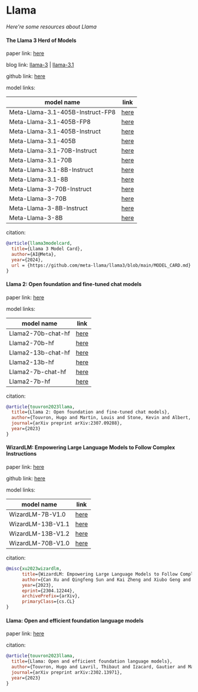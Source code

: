 # Llama
*Here're some resources about Llama*


#### The Llama 3 Herd of Models

paper link: [here](https://scontent-nrt1-2.xx.fbcdn.net/v/t39.2365-6/452387774_1036916434819166_4173978747091533306_n.pdf?_nc_cat=104&ccb=1-7&_nc_sid=3c67a6&_nc_ohc=t6egZJ8QdI4Q7kNvgGe0d3N&_nc_ht=scontent-nrt1-2.xx&oh=00_AYCycEIul53gqCvm5rnsI2IDC5842Ip5NBDPpnXIoWZmVw&oe=66A60A8D)

blog link: [llama-3](https://ai.meta.com/blog/meta-llama-3/) | [llama-3.1](https://ai.meta.com/blog/meta-llama-3-1/)

github link: [here](https://github.com/meta-llama/llama3)

model links:

|model name|link|
|-|-|
|Meta-Llama-3.1-405B-Instruct-FP8|[here](https://huggingface.co/meta-llama/Meta-Llama-3.1-405B-Instruct-FP8)|
|Meta-Llama-3.1-405B-FP8|[here](https://huggingface.co/meta-llama/Meta-Llama-3.1-405B-FP8)|
|Meta-Llama-3.1-405B-Instruct|[here](https://huggingface.co/meta-llama/Meta-Llama-3.1-405B-Instruct)|
|Meta-Llama-3.1-405B|[here](https://huggingface.co/meta-llama/Meta-Llama-3.1-405B)|
|Meta-Llama-3.1-70B-Instruct|[here](https://huggingface.co/meta-llama/Meta-Llama-3.1-70B-Instruct)|
|Meta-Llama-3.1-70B|[here](https://huggingface.co/meta-llama/Meta-Llama-3.1-70B)|
|Meta-Llama-3.1-8B-Instruct|[here](https://huggingface.co/meta-llama/Meta-Llama-3.1-8B-Instruct)|
|Meta-Llama-3.1-8B|[here](https://huggingface.co/meta-llama/Meta-Llama-3.1-8B)|
|Meta-Llama-3-70B-Instruct|[here](https://huggingface.co/meta-llama/Meta-Llama-3-70B-Instruct)|
|Meta-Llama-3-70B|[here](https://huggingface.co/meta-llama/Meta-Llama-3-70B)|
|Meta-Llama-3-8B-Instruct|[here](https://huggingface.co/meta-llama/Meta-Llama-3-8B-Instruct)|
|Meta-Llama-3-8B|[here](https://huggingface.co/meta-llama/Meta-Llama-3-8B)|

citation:

```bibtex
@article{llama3modelcard,
  title={Llama 3 Model Card},
  author={AI@Meta},
  year={2024},
  url = {https://github.com/meta-llama/llama3/blob/main/MODEL_CARD.md}
}
```

#### Llama 2: Open foundation and fine-tuned chat models

paper link: [here](https://arxiv.org/pdf/2307.09288.pdf)

model links: 

|model name|link|
|-|-|
|Llama2-70b-chat-hf|[here](https://huggingface.co/meta-llama/Llama-2-70b-chat-hf)|
|Llama2-70b-hf|[here](https://huggingface.co/meta-llama/Llama-2-70b-hf)|
|Llama2-13b-chat-hf|[here](https://huggingface.co/meta-llama/Llama-2-13b-chat-hf)|
|Llama2-13b-hf|[here](https://huggingface.co/meta-llama/Llama-2-13b-hf)|
|Llama2-7b-chat-hf|[here](https://huggingface.co/meta-llama/Llama-2-7b-chat-hf)|
|Llama2-7b-hf|[here](https://huggingface.co/meta-llama/Llama-2-7b-hf)|

citation: 
```bibtex
@article{touvron2023llama,
  title={Llama 2: Open foundation and fine-tuned chat models},
  author={Touvron, Hugo and Martin, Louis and Stone, Kevin and Albert, Peter and Almahairi, Amjad and Babaei, Yasmine and Bashlykov, Nikolay and Batra, Soumya and Bhargava, Prajjwal and Bhosale, Shruti and others},
  journal={arXiv preprint arXiv:2307.09288},
  year={2023}
}
```


#### WizardLM: Empowering Large Language Models to Follow Complex Instructions

paper link: [here](https://arxiv.org/pdf/2304.12244.pdf)

github link: [here](https://github.com/nlpxucan/WizardLM)

model links: 

|model name|link|
|-|-|
|WizardLM-7B-V1.0|[here](https://huggingface.co/WizardLM/WizardLM-7B-V1.0)|
|WizardLM-13B-V1.1|[here](https://huggingface.co/WizardLM/WizardLM-13B-V1.1)|
|WizardLM-13B-V1.2|[here](https://huggingface.co/WizardLM/WizardLM-13B-V1.2)|
|WizardLM-70B-V1.0|[here](https://huggingface.co/WizardLM/WizardLM-70B-V1.0)|

citation:
```bibtex
@misc{xu2023wizardlm,
      title={WizardLM: Empowering Large Language Models to Follow Complex Instructions}, 
      author={Can Xu and Qingfeng Sun and Kai Zheng and Xiubo Geng and Pu Zhao and Jiazhan Feng and Chongyang Tao and Daxin Jiang},
      year={2023},
      eprint={2304.12244},
      archivePrefix={arXiv},
      primaryClass={cs.CL}
}
```
    

#### Llama: Open and efficient foundation language models

paper link: [here](https://arxiv.org/pdf/2302.13971)

citation: 
```bibtex
@article{touvron2023llama,
  title={Llama: Open and efficient foundation language models},
  author={Touvron, Hugo and Lavril, Thibaut and Izacard, Gautier and Martinet, Xavier and Lachaux, Marie-Anne and Lacroix, Timoth{\'e}e and Rozi{\`e}re, Baptiste and Goyal, Naman and Hambro, Eric and Azhar, Faisal and others},
  journal={arXiv preprint arXiv:2302.13971},
  year={2023}
}
```
    